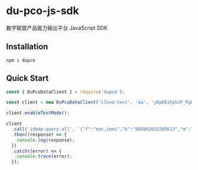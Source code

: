# du-pco-js-sdk

数字联盟产品能力输出平台 JavaScript SDK

## Installation

```
npm i dupco
```

## Quick Start

```js
const { DuPcoDataClient } = require('dupco');

const client = new DuPcoDataClient('cloud-test', 'aa', 'yDpDEihpUsF_RyWsCES1H');

client.enableTestMode();

client
  .call('idmap-query-all', `{"f":"mac,imei","k":"868862032205613","m":"0"}`)
  .then((response) => {
    console.log(response);
  })
  .catch((error) => {
    console.trace(error);
  });
```